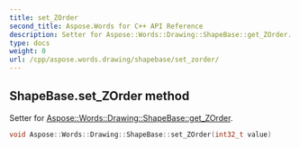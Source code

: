```yaml
---
title: set_ZOrder
second_title: Aspose.Words for C++ API Reference
description: Setter for Aspose::Words::Drawing::ShapeBase::get_ZOrder. 
type: docs
weight: 0
url: /cpp/aspose.words.drawing/shapebase/set_zorder/
---
```

## ShapeBase.set_ZOrder method


Setter for [Aspose::Words::Drawing::ShapeBase::get_ZOrder](./get_zorder/).

```cpp
void Aspose::Words::Drawing::ShapeBase::set_ZOrder(int32_t value)
```

